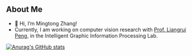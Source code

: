 ## About Me
- 👋 Hi, I’m Mingtong Zhang!
- Currently, I am working on computer vision research with [Prof. Liangrui Peng](https://www.ee.tsinghua.edu.cn/en/info/1065/1284.htm), in the Intelligent Graphic Information Processing Lab.

<!---
mtzhang1999/mtzhang1999 is a ✨ special ✨ repository because its `README.md` (this file) appears on your GitHub profile.
You can click the Preview link to take a look at your changes.
--->

[![Anurag's GitHub stats](https://github-readme-stats.vercel.app/api?username=mtzhang1999&count_private=true&show_icons=true&title_color=e84a26&bg_color=DEG,3484bf,214476,182c49&text_color=ffffff&icon_color=ffffff&line_height=23&hide_border=false)](https://github.com/anuraghazra/github-readme-stats)
